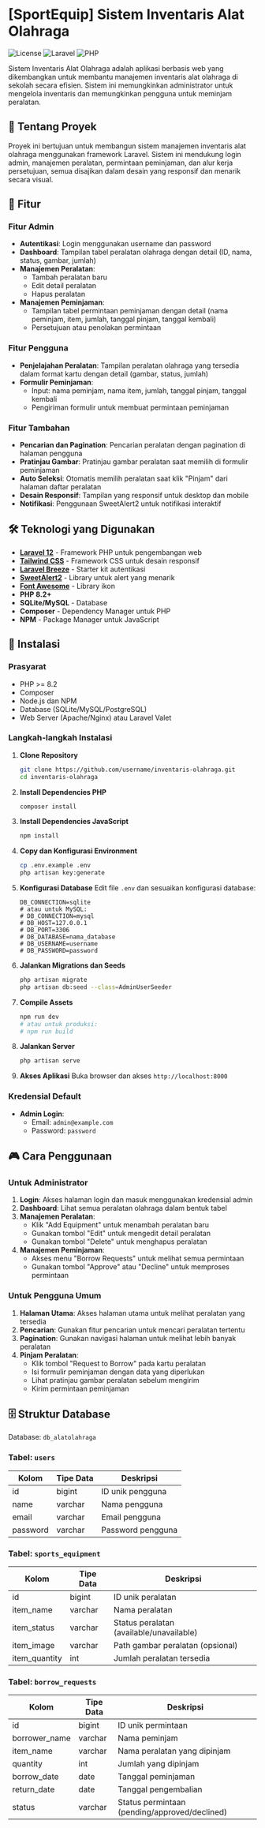 # [SportEquip] Sistem Inventaris Alat Olahraga

![License](https://img.shields.io/badge/license-MIT-blue.svg)
![Laravel](https://img.shields.io/badge/laravel-12.x-red.svg)
![PHP](https://img.shields.io/badge/php-8.2+-blue.svg)

Sistem Inventaris Alat Olahraga adalah aplikasi berbasis web yang dikembangkan untuk membantu manajemen inventaris alat olahraga di sekolah secara efisien. Sistem ini memungkinkan administrator untuk mengelola inventaris dan memungkinkan pengguna untuk meminjam peralatan.

## 📖 Tentang Proyek

Proyek ini bertujuan untuk membangun sistem manajemen inventaris alat olahraga menggunakan framework Laravel. Sistem ini mendukung login admin, manajemen peralatan, permintaan peminjaman, dan alur kerja persetujuan, semua disajikan dalam desain yang responsif dan menarik secara visual.

## 🌟 Fitur

### Fitur Admin

-   **Autentikasi**: Login menggunakan username dan password
-   **Dashboard**: Tampilan tabel peralatan olahraga dengan detail (ID, nama, status, gambar, jumlah)
-   **Manajemen Peralatan**:
    -   Tambah peralatan baru
    -   Edit detail peralatan
    -   Hapus peralatan
-   **Manajemen Peminjaman**:
    -   Tampilan tabel permintaan peminjaman dengan detail (nama peminjam, item, jumlah, tanggal pinjam, tanggal kembali)
    -   Persetujuan atau penolakan permintaan

### Fitur Pengguna

-   **Penjelajahan Peralatan**: Tampilan peralatan olahraga yang tersedia dalam format kartu dengan detail (gambar, status, jumlah)
-   **Formulir Peminjaman**:
    -   Input: nama peminjam, nama item, jumlah, tanggal pinjam, tanggal kembali
    -   Pengiriman formulir untuk membuat permintaan peminjaman

### Fitur Tambahan

-   **Pencarian dan Pagination**: Pencarian peralatan dengan pagination di halaman pengguna
-   **Pratinjau Gambar**: Pratinjau gambar peralatan saat memilih di formulir peminjaman
-   **Auto Seleksi**: Otomatis memilih peralatan saat klik "Pinjam" dari halaman daftar peralatan
-   **Desain Responsif**: Tampilan yang responsif untuk desktop dan mobile
-   **Notifikasi**: Penggunaan SweetAlert2 untuk notifikasi interaktif

## 🛠️ Teknologi yang Digunakan

-   **[Laravel 12](https://laravel.com/)** - Framework PHP untuk pengembangan web
-   **[Tailwind CSS](https://tailwindcss.com/)** - Framework CSS untuk desain responsif
-   **[Laravel Breeze](https://laravel.com/docs/10.x/starter-kits#laravel-breeze)** - Starter kit autentikasi
-   **[SweetAlert2](https://sweetalert2.github.io/)** - Library untuk alert yang menarik
-   **[Font Awesome](https://fontawesome.com/)** - Library ikon
-   **PHP 8.2+**
-   **SQLite/MySQL** - Database
-   **Composer** - Dependency Manager untuk PHP
-   **NPM** - Package Manager untuk JavaScript

## 🚀 Instalasi

### Prasyarat

-   PHP >= 8.2
-   Composer
-   Node.js dan NPM
-   Database (SQLite/MySQL/PostgreSQL)
-   Web Server (Apache/Nginx) atau Laravel Valet

### Langkah-langkah Instalasi

1. **Clone Repository**

    ```bash
    git clone https://github.com/username/inventaris-olahraga.git
    cd inventaris-olahraga
    ```

2. **Install Dependencies PHP**

    ```bash
    composer install
    ```

3. **Install Dependencies JavaScript**

    ```bash
    npm install
    ```

4. **Copy dan Konfigurasi Environment**

    ```bash
    cp .env.example .env
    php artisan key:generate
    ```

5. **Konfigurasi Database**
   Edit file `.env` dan sesuaikan konfigurasi database:

    ```env
    DB_CONNECTION=sqlite
    # atau untuk MySQL:
    # DB_CONNECTION=mysql
    # DB_HOST=127.0.0.1
    # DB_PORT=3306
    # DB_DATABASE=nama_database
    # DB_USERNAME=username
    # DB_PASSWORD=password
    ```

6. **Jalankan Migrations dan Seeds**

    ```bash
    php artisan migrate
    php artisan db:seed --class=AdminUserSeeder
    ```

7. **Compile Assets**

    ```bash
    npm run dev
    # atau untuk produksi:
    # npm run build
    ```

8. **Jalankan Server**

    ```bash
    php artisan serve
    ```

9. **Akses Aplikasi**
   Buka browser dan akses `http://localhost:8000`

### Kredensial Default

-   **Admin Login**:
    -   Email: `admin@example.com`
    -   Password: `password`

## 🎮 Cara Penggunaan

### Untuk Administrator

1. **Login**: Akses halaman login dan masuk menggunakan kredensial admin
2. **Dashboard**: Lihat semua peralatan olahraga dalam bentuk tabel
3. **Manajemen Peralatan**:
    - Klik "Add Equipment" untuk menambah peralatan baru
    - Gunakan tombol "Edit" untuk mengedit detail peralatan
    - Gunakan tombol "Delete" untuk menghapus peralatan
4. **Manajemen Peminjaman**:
    - Akses menu "Borrow Requests" untuk melihat semua permintaan
    - Gunakan tombol "Approve" atau "Decline" untuk memproses permintaan

### Untuk Pengguna Umum

1. **Halaman Utama**: Akses halaman utama untuk melihat peralatan yang tersedia
2. **Pencarian**: Gunakan fitur pencarian untuk mencari peralatan tertentu
3. **Pagination**: Gunakan navigasi halaman untuk melihat lebih banyak peralatan
4. **Pinjam Peralatan**:
    - Klik tombol "Request to Borrow" pada kartu peralatan
    - Isi formulir peminjaman dengan data yang diperlukan
    - Lihat pratinjau gambar peralatan sebelum mengirim
    - Kirim permintaan peminjaman

## 🗄️ Struktur Database

Database: `db_alatolahraga`

### Tabel: `users`

| Kolom    | Tipe Data | Deskripsi         |
| -------- | --------- | ----------------- |
| id       | bigint    | ID unik pengguna  |
| name     | varchar   | Nama pengguna     |
| email    | varchar   | Email pengguna    |
| password | varchar   | Password pengguna |

### Tabel: `sports_equipment`

| Kolom         | Tipe Data | Deskripsi                                |
| ------------- | --------- | ---------------------------------------- |
| id            | bigint    | ID unik peralatan                        |
| item_name     | varchar   | Nama peralatan                           |
| item_status   | varchar   | Status peralatan (available/unavailable) |
| item_image    | varchar   | Path gambar peralatan (opsional)         |
| item_quantity | int       | Jumlah peralatan tersedia                |

### Tabel: `borrow_requests`

| Kolom         | Tipe Data | Deskripsi                                     |
| ------------- | --------- | --------------------------------------------- |
| id            | bigint    | ID unik permintaan                            |
| borrower_name | varchar   | Nama peminjam                                 |
| item_name     | varchar   | Nama peralatan yang dipinjam                  |
| quantity      | int       | Jumlah yang dipinjam                          |
| borrow_date   | date      | Tanggal peminjaman                            |
| return_date   | date      | Tanggal pengembalian                          |
| status        | varchar   | Status permintaan (pending/approved/declined) |
